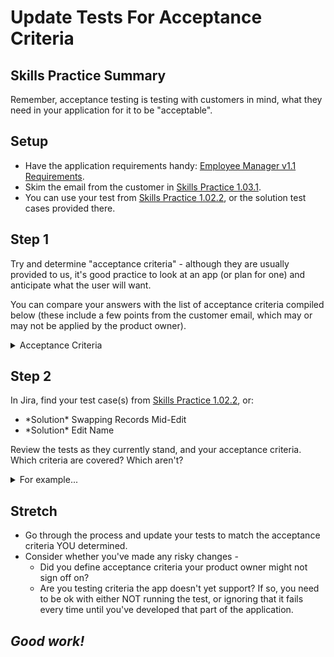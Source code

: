 # Update Tests For Acceptance Criteria

## Skills Practice Summary

Remember, acceptance testing is testing with customers in mind, what they need
in your application for it to be "acceptable".

## Setup

- Have the application requirements handy:
  [Employee Manager v1.1 Requirements](https://devmountain-qa.github.io/employee-manager/1.1_README.html).
- Skim the email from the customer in [Skills Practice 1.03.1](./sp1.03.1.html).
- You can use your test from [Skills Practice 1.02.2](../1.02/sp1.02.2.html), or
  the solution test cases provided there.

## Step 1

Try and determine "acceptance criteria" - although they are usually provided to
us, it's good practice to look at an app (or plan for one) and anticipate what
the user will want.

You can compare your answers with the list of acceptance criteria compiled below
(these include a few points from the customer email, which may or may not be
applied by the product owner).

<details> <summary> Acceptance Criteria </summary>

- As a user I can view the name, phone number, title, email address, and
  employee ID of employees in the contact manager.
- As a user I can edit the name, phone number, title, and/or email address for
  employees I have authority over.
- As a user I can abandon or cancel edits; changes will only stay if I save
  them.
- As a user I can search through the contacts in the manager.
- etc.

</details>

## Step 2

In Jira, find your test case(s) from
[Skills Practice 1.02.2](../1.02/sp1.02.2.html), or:

- \*Solution\* Swapping Records Mid-Edit
- \*Solution\* Edit Name

Review the tests as they currently stand, and your acceptance criteria. Which
criteria are covered? Which aren't?

<details> <summary> For example... </summary>

By our solution tests and example acceptance criteria alone:

- The "view" acceptance criteria is covered
- The "edit" acceptance criteria is covered, except that we have nothing
  checking user authorization, which is ok, considering that we have nothing in
  the app for that right now.
  - We still need to be aware of that.
- "As a user I can abandon or cancel edits, changes will only stay if I save..."
  - We test swapping records
  - We need to test:
    - Cancelling
    - Saving, navigating away, then back
- The "search" acceptance criteria is not covered, but like the "edit"
  acceptance criteria, the app doesn't have that functionality just yet, we only
  need to know we'll need to look at it in the future.

</details>

## Stretch

- Go through the process and update your tests to match the acceptance criteria
  YOU determined.
- Consider whether you've made any risky changes -
  - Did you define acceptance criteria your product owner might not sign off on?
  - Are you testing criteria the app doesn't yet support? If so, you need to be
    ok with either NOT running the test, or ignoring that it fails every time
    until you've developed that part of the application.

## **_Good work!_**
